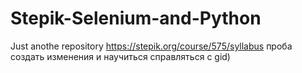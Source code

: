 # Stepik-Selenium-and-Python
Just anothe repository
https://stepik.org/course/575/syllabus
проба создать изменения и научиться справляться с gid)
